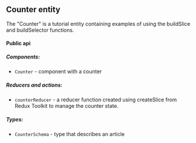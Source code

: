 ## Counter entity

The "Counter" is a tutorial entity containing examples of using the buildSlice and buildSelector functions.

#### Public api

##### Components:

-   `Counter` - сomponent with a counter

##### Reducers and actions:

-   `counterReducer` - a reducer function created using createSlice from Redux Toolkit to manage the counter state.

##### Types:

-   `CounterSchema` - type that describes an article
